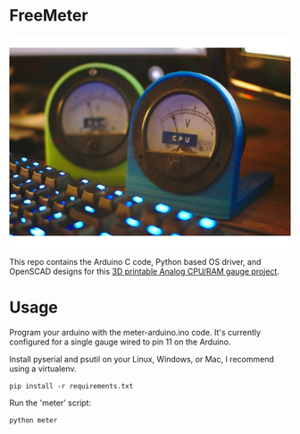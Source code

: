 
# FreeMeter

![A 2 gauge CPU/RAM Freemeter](/2meters.jpg)

This repo contains the Arduino C code, Python based OS driver, and OpenSCAD designs for this [3D printable Analog CPU/RAM gauge project](https://www.thingiverse.com/thing:3484111).

# Usage

Program your arduino with the meter-arduino.ino code. It's currently configured for a single gauge wired to pin 11 on the Arduino.

Install pyserial and psutil on your Linux, Windows, or Mac, I recommend using a virtualenv.

    pip install -r requirements.txt

Run the 'meter' script:

    python meter
